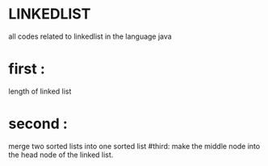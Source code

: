 # LINKEDLIST
all codes related to  linkedlist in the language java
# first :
length of linked list
# second :
merge two sorted lists into one sorted list
#third:
make the middle node into the head node of the linked list.
